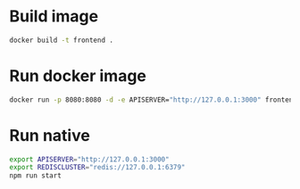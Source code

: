 # Build image
```bash
docker build -t frontend .
```

# Run docker image
```bash
docker run -p 8080:8080 -d -e APISERVER="http://127.0.0.1:3000" frontend
```

# Run native
```bash
export APISERVER="http://127.0.0.1:3000"
export REDISCLUSTER="redis://127.0.0.1:6379"
npm run start
```